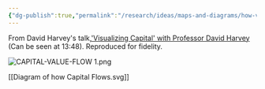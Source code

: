 ```yaml
---
{"dg-publish":true,"permalink":"/research/ideas/maps-and-diagrams/how-value-flows-through-the-economy-according-to-david-harvey/","tags":["gardenEntry"]}
---
```


From David Harvey's talk,['Visualizing Capital' with Professor David Harvey](https://www.youtube.com/watch?v=83Yx6RBvoFc) (Can be seen at 13:48).  Reproduced for fidelity.

![CAPITAL-VALUE-FLOW 1.png](/img/user/attachments/CAPITAL-VALUE-FLOW%201.png)

[[Diagram of how Capital Flows.svg]]
